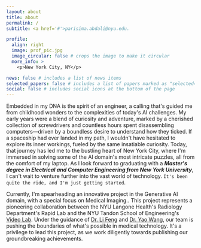 ```yaml
---
layout: about
title: about
permalink: /
subtitle: <a href='#'>parisima.abdali@nyu.edu.

profile:
  align: right
  image: prof_pic.jpg
  image_circular: false # crops the image to make it circular
  more_info: >
    <p>New York City, NY</p>

news: false # includes a list of news items
selected_papers: false # includes a list of papers marked as "selected={true}"
social: false # includes social icons at the bottom of the page
---
```


Embedded in my DNA is the spirit of an engineer, a calling that's guided me from childhood wonders to the complexities of today's AI challenges. My early years were a blend of curiosity and adventure, marked by a cherished collection of screwdrivers and countless hours spent disassembling computers—driven by a boundless desire to understand how they ticked. If a spaceship had ever landed in my path, I wouldn't have hesitated to explore its inner workings, fueled by the same insatiable curiosity. Today, that journey has led me to the bustling heart of New York City, where I'm immersed in solving some of the AI domain's most intricate puzzles, all from the comfort of my laptop. As I look forward to graduating with a ***Master's degree in Electrical and Computer Engineering from New York University***, I can't wait to venture further into the vast world of technology. `It's been quite the ride, and I'm just getting started`.

Currently, I'm spearheading an innovative project in the Generative AI domain, with a special focus on Medical Imaging.. This project represents a pioneering collaboration between the NYU Langone Health's Radiology Department's Rapid Lab and the NYU Tandon School of Engineering's [Video Lab](https://wp.nyu.edu/videolab/people/). Under the guidance of [Dr. Li Feng](https://med.nyu.edu/faculty/li-feng) and [Dr. Yao Wang](https://engineering.nyu.edu/faculty/yao-wang), our team is pushing the boundaries of what's possible in medical technology. It's a privilege to lead this project, as we work diligently towards publishing our groundbreaking achievements.

